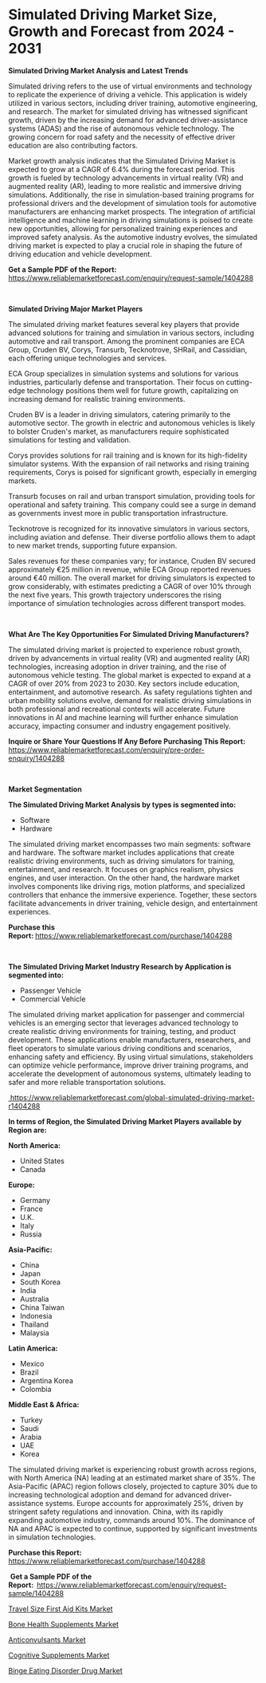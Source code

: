 <p><h1>Simulated Driving Market Size, Growth and Forecast from 2024 - 2031</h1></p><p><strong>Simulated Driving Market Analysis and Latest Trends</strong></p>
<p><p>Simulated driving refers to the use of virtual environments and technology to replicate the experience of driving a vehicle. This application is widely utilized in various sectors, including driver training, automotive engineering, and research. The market for simulated driving has witnessed significant growth, driven by the increasing demand for advanced driver-assistance systems (ADAS) and the rise of autonomous vehicle technology. The growing concern for road safety and the necessity of effective driver education are also contributing factors.</p><p>Market growth analysis indicates that the Simulated Driving Market is expected to grow at a CAGR of 6.4% during the forecast period. This growth is fueled by technology advancements in virtual reality (VR) and augmented reality (AR), leading to more realistic and immersive driving simulations. Additionally, the rise in simulation-based training programs for professional drivers and the development of simulation tools for automotive manufacturers are enhancing market prospects. The integration of artificial intelligence and machine learning in driving simulations is poised to create new opportunities, allowing for personalized training experiences and improved safety analysis. As the automotive industry evolves, the simulated driving market is expected to play a crucial role in shaping the future of driving education and vehicle development.</p></p>
<p><strong>Get a Sample PDF of the Report:&nbsp;</strong> <a href="https://www.reliablemarketforecast.com/enquiry/request-sample/1404288?utm_campaign=1768&utm_medium=2&utm_source=Github&utm_content=ia&utm_term=23102024&utm_id=simulated-driving">https://www.reliablemarketforecast.com/enquiry/request-sample/1404288</a></p>
<p>&nbsp;</p>
<p><strong>Simulated Driving Major Market Players</strong></p>
<p><p>The simulated driving market features several key players that provide advanced solutions for training and simulation in various sectors, including automotive and rail transport. Among the prominent companies are ECA Group, Cruden BV, Corys, Transurb, Tecknotrove, SHRail, and Cassidian, each offering unique technologies and services.</p><p>ECA Group specializes in simulation systems and solutions for various industries, particularly defense and transportation. Their focus on cutting-edge technology positions them well for future growth, capitalizing on increasing demand for realistic training environments.</p><p>Cruden BV is a leader in driving simulators, catering primarily to the automotive sector. The growth in electric and autonomous vehicles is likely to bolster Cruden's market, as manufacturers require sophisticated simulations for testing and validation.</p><p>Corys provides solutions for rail training and is known for its high-fidelity simulator systems. With the expansion of rail networks and rising training requirements, Corys is poised for significant growth, especially in emerging markets.</p><p>Transurb focuses on rail and urban transport simulation, providing tools for operational and safety training. This company could see a surge in demand as governments invest more in public transportation infrastructure.</p><p>Tecknotrove is recognized for its innovative simulators in various sectors, including aviation and defense. Their diverse portfolio allows them to adapt to new market trends, supporting future expansion.</p><p>Sales revenues for these companies vary; for instance, Cruden BV secured approximately €25 million in revenue, while ECA Group reported revenues around €40 million. The overall market for driving simulators is expected to grow considerably, with estimates predicting a CAGR of over 10% through the next five years. This growth trajectory underscores the rising importance of simulation technologies across different transport modes.</p></p>
<p>&nbsp;</p>
<p><strong>What Are The Key Opportunities For Simulated Driving Manufacturers?</strong></p>
<p><p>The simulated driving market is projected to experience robust growth, driven by advancements in virtual reality (VR) and augmented reality (AR) technologies, increasing adoption in driver training, and the rise of autonomous vehicle testing. The global market is expected to expand at a CAGR of over 20% from 2023 to 2030. Key sectors include education, entertainment, and automotive research. As safety regulations tighten and urban mobility solutions evolve, demand for realistic driving simulations in both professional and recreational contexts will accelerate. Future innovations in AI and machine learning will further enhance simulation accuracy, impacting consumer and industry engagement positively.</p></p>
<p><strong>Inquire or Share Your Questions If Any Before Purchasing This Report:</strong> <a href="https://www.reliablemarketforecast.com/enquiry/pre-order-enquiry/1404288?utm_campaign=1768&utm_medium=2&utm_source=Github&utm_content=ia&utm_term=23102024&utm_id=simulated-driving">https://www.reliablemarketforecast.com/enquiry/pre-order-enquiry/1404288</a></p>
<p>&nbsp;</p>
<p><strong>Market Segmentation</strong></p>
<p><strong>The Simulated Driving Market Analysis by types is segmented into:</strong></p>
<p><ul><li>Software</li><li>Hardware</li></ul></p>
<p><p>The simulated driving market encompasses two main segments: software and hardware. The software market includes applications that create realistic driving environments, such as driving simulators for training, entertainment, and research. It focuses on graphics realism, physics engines, and user interaction. On the other hand, the hardware market involves components like driving rigs, motion platforms, and specialized controllers that enhance the immersive experience. Together, these sectors facilitate advancements in driver training, vehicle design, and entertainment experiences.</p></p>
<p><strong>Purchase this Report:&nbsp;</strong><a href="https://www.reliablemarketforecast.com/purchase/1404288?utm_campaign=1768&utm_medium=2&utm_source=Github&utm_content=ia&utm_term=23102024&utm_id=simulated-driving">https://www.reliablemarketforecast.com/purchase/1404288</a></p>
<p>&nbsp;</p>
<p><strong>The Simulated Driving Market Industry Research by Application is segmented into:</strong></p>
<p><ul><li>Passenger Vehicle</li><li>Commercial Vehicle</li></ul></p>
<p><p>The simulated driving market application for passenger and commercial vehicles is an emerging sector that leverages advanced technology to create realistic driving environments for training, testing, and product development. These applications enable manufacturers, researchers, and fleet operators to simulate various driving conditions and scenarios, enhancing safety and efficiency. By using virtual simulations, stakeholders can optimize vehicle performance, improve driver training programs, and accelerate the development of autonomous systems, ultimately leading to safer and more reliable transportation solutions.</p></p>
<p><a href="https://www.reliablemarketforecast.com/global-simulated-driving-market-r1404288?utm_campaign=1768&utm_medium=2&utm_source=Github&utm_content=ia&utm_term=23102024&utm_id=simulated-driving">&nbsp;https://www.reliablemarketforecast.com/global-simulated-driving-market-r1404288</a></p>
<p><strong>In terms of Region, the Simulated Driving Market Players available by Region are:</strong></p>
<p>
    <p> <strong> North America: </strong>
        <ul>
            <li>United States</li>
            <li>Canada</li>
        </ul>
        </p> 
    <p> <strong> Europe: </strong>
        <ul>
            <li>Germany</li>
            <li>France</li>
            <li>U.K.</li>
            <li>Italy</li>
            <li>Russia</li>
        </ul>
        </p> 
    <p> <strong> Asia-Pacific: </strong>
        <ul>
            <li>China</li>
            <li>Japan</li>
            <li>South Korea</li>
            <li>India</li>
            <li>Australia</li>
            <li>China Taiwan</li>
            <li>Indonesia</li>
            <li>Thailand</li>
            <li>Malaysia</li>
        </ul>
        </p> 
    <p> <strong> Latin America: </strong>
        <ul>
            <li>Mexico</li>
            <li>Brazil</li>
            <li>Argentina Korea</li>
            <li>Colombia</li>
        </ul>
        </p> 
    <p> <strong> Middle East & Africa: </strong>
        <ul>
            <li>Turkey</li>
            <li>Saudi</li>
            <li>Arabia</li>
            <li>UAE</li>
            <li>Korea</li>
        </ul>
    </p>
    </p>
<p><p>The simulated driving market is experiencing robust growth across regions, with North America (NA) leading at an estimated market share of 35%. The Asia-Pacific (APAC) region follows closely, projected to capture 30% due to increasing technological adoption and demand for advanced driver-assistance systems. Europe accounts for approximately 25%, driven by stringent safety regulations and innovation. China, with its rapidly expanding automotive industry, commands around 10%. The dominance of NA and APAC is expected to continue, supported by significant investments in simulation technologies.</p></p>
<p><strong>Purchase this Report: </strong><a href="https://www.reliablemarketforecast.com/purchase/1404288?utm_campaign=1768&utm_medium=2&utm_source=Github&utm_content=ia&utm_term=23102024&utm_id=simulated-driving">https://www.reliablemarketforecast.com/purchase/1404288</a></p>
<p>&nbsp;<strong>Get a Sample PDF of the Report:&nbsp;&nbsp;</strong><a href="https://www.reliablemarketforecast.com/enquiry/request-sample/1404288?utm_campaign=1768&utm_medium=2&utm_source=Github&utm_content=ia&utm_term=23102024&utm_id=simulated-driving">https://www.reliablemarketforecast.com/enquiry/request-sample/1404288</a></p>
<p><strong></strong></p>
<p><p><a href="https://www.linkedin.com/pulse/key-drivers-travel-size-first-aid-kits-market-trends-future-outlook-yxhlc?utm_campaign=1768&utm_medium=2&utm_source=Github&utm_content=ia&utm_term=23102024&utm_id=simulated-driving">Travel Size First Aid Kits Market</a></p><p><a href="https://www.linkedin.com/pulse/bone-health-supplements-market-outlook-forecast-from-2024-2031-z9eic?utm_campaign=1768&utm_medium=2&utm_source=Github&utm_content=ia&utm_term=23102024&utm_id=simulated-driving">Bone Health Supplements Market</a></p><p><a href="https://www.linkedin.com/pulse/anticonvulsants-market-industry-landscape-growth-trajectories-9bmnc?utm_campaign=1768&utm_medium=2&utm_source=Github&utm_content=ia&utm_term=23102024&utm_id=simulated-driving">Anticonvulsants Market</a></p><p><a href="https://www.linkedin.com/pulse/global-cognitive-supplements-market-trends-innovations-forward-looking-joaxc?utm_campaign=1768&utm_medium=2&utm_source=Github&utm_content=ia&utm_term=23102024&utm_id=simulated-driving">Cognitive Supplements Market</a></p><p><a href="https://www.linkedin.com/pulse/binge-eating-disorder-drug-market-penetration-strategies-untapped-ionlc?utm_campaign=1768&utm_medium=2&utm_source=Github&utm_content=ia&utm_term=23102024&utm_id=simulated-driving">Binge Eating Disorder Drug Market</a></p></p>